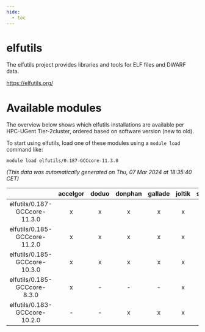 ```yaml
---
hide:
  - toc
---
```


elfutils
========


The elfutils project provides libraries and tools for ELF files and DWARF data.

https://elfutils.org/
# Available modules


The overview below shows which elfutils installations are available per HPC-UGent Tier-2cluster, ordered based on software version (new to old).

To start using elfutils, load one of these modules using a `module load` command like:

```shell
module load elfutils/0.187-GCCcore-11.3.0
```

*(This data was automatically generated on Thu, 07 Mar 2024 at 18:35:40 CET)*  

| |accelgor|doduo|donphan|gallade|joltik|skitty|
| :---: | :---: | :---: | :---: | :---: | :---: | :---: |
|elfutils/0.187-GCCcore-11.3.0|x|x|x|x|x|x|
|elfutils/0.185-GCCcore-11.2.0|x|x|x|x|x|x|
|elfutils/0.185-GCCcore-10.3.0|x|x|x|x|x|x|
|elfutils/0.185-GCCcore-8.3.0|x|-|-|-|x|-|
|elfutils/0.183-GCCcore-10.2.0|-|-|x|x|x|-|
